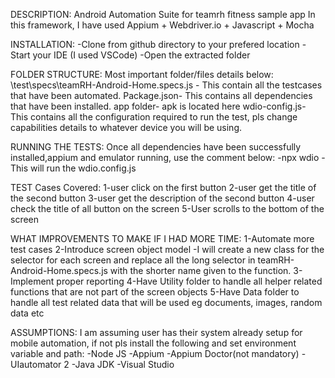 DESCRIPTION:
Android Automation Suite for teamrh fitness sample app
    In this framework, I have used Appium + Webdriver.io + Javascript + Mocha

INSTALLATION:
-Clone from github directory to your prefered location
-Start your IDE (I used VSCode)
-Open the extracted folder

FOLDER STRUCTURE:
Most important folder/files details below:
\test\specs\teamRH-Android-Home.specs.js - This contain all the testcases that have been automated.
Package.json- This contains all dependencies that have been installed.
app folder- apk is located here
wdio-config.js- This contains all the configuration required to run the test, pls change capabilities details to whatever device you will be using.

RUNNING THE TESTS:
Once all dependencies have been successfully installed,appium and emulator running, use the comment below:
-npx wdio  -This will run the wdio.config.js

TEST Cases Covered:
1-user click on the first button
2-user get the title of the second button
3-user get the description of the second button
4-user check the title of all button on the screen
5-User scrolls to the bottom of the screen

WHAT IMPROVEMENTS TO MAKE IF I HAD MORE TIME:
1-Automate more test cases
2-Introduce screen object model
 -I will create a new class for the selector for each screen and replace all the long selector in teamRH-Android-Home.specs.js with the shorter name given to the function.
3-Implement proper reporting
4-Have Utility folder to handle all helper related functions that are not part of the screen objects
5-Have Data folder to handle all test related data that will be used eg documents, images, random data etc


ASSUMPTIONS:
I am assuming user has their system already setup for mobile automation, if not pls install the following and set environment variable and path:
-Node JS
-Appium
-Appium Doctor(not mandatory)
-UIautomator 2
-Java JDK
-Visual Studio

